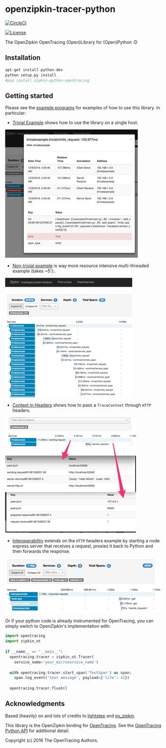 # openzipkin-tracer-python

[![CircleCI](https://circleci.com/gh/lookfwd/zipkin-python-opentracing.svg?style=svg)](https://circleci.com/gh/lookfwd/zipkin-python-opentracing)

[![License](https://img.shields.io/badge/License-Apache%202.0-blue.svg)](https://opensource.org/licenses/Apache-2.0)

The OpenZipkin OpenTracing (Open)Library for (Open)Python :D

## Installation

```bash
apt-get install python-dev
python setup.py install
#pip install zipkin-python-opentracing
```

## Getting started

Please see the [example programs](examples/) for examples of how to use this library. In particular:

* [Trivial Example](examples/trivial/main.py) shows how to use the library on a single host.

![trivial example](/docs/img/trivial-example.gif)

* [Non-trivial example](examples/nontrivial/main.py) is way more resource intensive multi-threaded example (takes ~5'):.

![non-trivial traces](/docs/img/non-trivial-example.gif)

* [Context in Headers](examples/http/context_in_headers.py) shows how to pass a `TraceContext` through `HTTP` headers.

![context in headers](/docs/img/context-in-headers.gif)

* [Interoperability](examples/interop/main.py) extends on the `HTTP` headers example by starting a node express server that receives a request, proxies it back to Python and then forwards the response.

![context in headers](/docs/img/interop-example.gif)

Or if your python code is already instrumented for OpenTracing, you can simply switch to OpenZipkin's implementation with:

```python
import opentracing
import zipkin_ot

if __name__ == "__main__":
  opentracing.tracer = zipkin_ot.Tracer(
    service_name='your_microservice_name')

  with opentracing.tracer.start_span('TestSpan') as span:
    span.log_event('test message', payload={'life': 42})

  opentracing.tracer.flush()
```

## Acknowledgments

Based (heavily) on and lots of credits to [lightstep](https://github.com/lightstep/lightstep-tracer-python) and [py_zipkin](https://github.com/Yelp/py_zipkin).

This library is the OpenZipkin binding for [OpenTracing](http://opentracing.io/). See the [OpenTracing Python API](https://github.com/opentracing/opentracing-python) for additional detail.

Copyright (c) 2016 The OpenTracing Authors.


